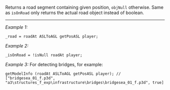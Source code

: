 Returns a road segment containing given position, `objNull` otherwise. Same as `isOnRoad` only returns the actual road object instead of boolean.


---
*Example 1:*
```sqf
_road = roadAt ASLToAGL getPosASL player;
```

*Example 2:*
```sqf
_isOnRoad = !isNull roadAt player;
```

*Example 3:*
For detecting bridges, for example:

```sqf
getModelInfo (roadAt ASLToAGL getPosASL player); // ["bridgesea_01_f.p3d", "a3\structures_f_exp\infrastructure\bridges\bridgesea_01_f.p3d", true]
```